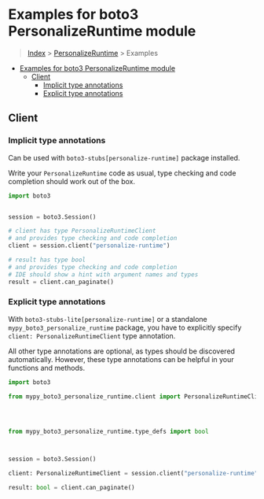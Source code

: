 <a id="examples-for-boto3-personalizeruntime-module"></a>

# Examples for boto3 PersonalizeRuntime module

> [Index](../README.md) > [PersonalizeRuntime](./README.md) > Examples

- [Examples for boto3 PersonalizeRuntime module](#examples-for-boto3-personalizeruntime-module)
  - [Client](#client)
    - [Implicit type annotations](#implicit-type-annotations)
    - [Explicit type annotations](#explicit-type-annotations)

<a id="client"></a>

## Client

<a id="implicit-type-annotations"></a>

### Implicit type annotations

Can be used with `boto3-stubs[personalize-runtime]` package installed.

Write your `PersonalizeRuntime` code as usual, type checking and code
completion should work out of the box.

```python
import boto3


session = boto3.Session()

# client has type PersonalizeRuntimeClient
# and provides type checking and code completion
client = session.client("personalize-runtime")

# result has type bool
# and provides type checking and code completion
# IDE should show a hint with argument names and types
result = client.can_paginate()
```

<a id="explicit-type-annotations"></a>

### Explicit type annotations

With `boto3-stubs-lite[personalize-runtime]` or a standalone
`mypy_boto3_personalize_runtime` package, you have to explicitly specify
`client: PersonalizeRuntimeClient` type annotation.

All other type annotations are optional, as types should be discovered
automatically. However, these type annotations can be helpful in your functions
and methods.

```python
import boto3

from mypy_boto3_personalize_runtime.client import PersonalizeRuntimeClient




from mypy_boto3_personalize_runtime.type_defs import bool



session = boto3.Session()

client: PersonalizeRuntimeClient = session.client("personalize-runtime")

result: bool = client.can_paginate()
```
